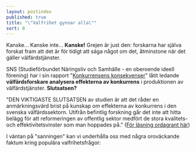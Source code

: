 ```yaml
---
layout: postindex
published: true
title: "\"Valfrihet gynnar alla\""
sort: 0
---
```







Kanske... Kanske inte... **Kanske!** Grejen är just den: forskarna har själva forskat fram att det är för tidigt att säga något om det, åtminstone när det gäller välfärdstjänster.

SNS (Studieförbundet Näringsliv och Samhälle - en oberoende ideell förening) har i sin rapport "[Konkurrensens konsekvenser](http://www.sns.se/sites/default/files/konkurrensens_konsekvenser_pod_2.pdf)" låtit ledande **välfärdsforskare analysera effekterna av konkurrens** i produktionen av välfärdstjänster. **Slutsatsen?**

"DEN VIKTIGASTE SLUTSATSEN av studien är att det råder en anmärkningsvärd brist på kunskap om effekterna av konkurrens i den svenska välfärdssektorn. Utifrån befintlig forskning går det inte att hitta belägg för att reformeringen av offentlig sektor medfört de stora kvalitets- och effektivitetsvinster som man hoppades på." ([För läsning ordagrant här](http://www.sns.se/forlag/konkurrensens-konsekvenser-vad-hander-med-svensk-valfard))

I väntan på "sanningen" kan vi underhålla oss med några oroväckande faktum kring populära valfrihetsfrågor:
